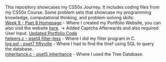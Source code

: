 This repository showcases my CS50x Journey.
It includes coding files from my CS50x Course.
Some problem sets that showcase my programming knowledge, computational thinking, and problem-solving skills:<br>
[Week 8 - Pset 8 Homepage](https://github.com/kenazczx/Harvard-CS50x/tree/main/Week%208/pset8/homepage) - Where I created my Portfolio Website, you can also visit the website [here](https://kenazczx.github.io/Portfolio/). -> Added Captcha Afterwards and also required User Input. [Updated Portfolio Code](https://github.com/kenazczx/Portfolio)<br>
[helpers.c - pset4 filter-less](https://github.com/kenazczx/Harvard-CS50x/blob/main/Up%20to%20Week%207/C/pset4/filter-less/helpers.c) - Where I did my filter program in C.<br>
[log.sql - pset7 fiftyville](https://github.com/kenazczx/Harvard-CS50x/blob/main/Up%20to%20Week%207/SQL/pset7/fiftyville/log.sql) - Where I had to find the thief using SQL to query the database.<br>
[inheritance.c - pset5 inheritance](https://github.com/kenazczx/Harvard-CS50x/blob/main/Up%20to%20Week%207/C/pset5/inheritance/inheritance.c) - Where I used the Tree Database.
